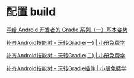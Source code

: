 # 配置 build

[写给 Android 开发者的 Gradle 系列（一）基本姿势](https://juejin.cn/post/6844903604642562061)

[补齐Android技能树 - 玩转Gradle(一) | 小册免费学](https://juejin.cn/post/6950643579643494431#heading-0)

[补齐Android技能树 - 玩转Gradle(二) | 小册免费学](https://juejin.cn/post/6955008819868991495#heading-0)

[补齐Android技能树 - 玩转Gradle插件 | 小册免费学](https://juejin.cn/post/6956517422606057479#heading-20)